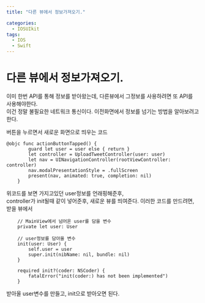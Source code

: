 ```yaml
---
title: "다른 뷰에서 정보가져오기."

categories:
  - IOSUIkit
tags:
  - IOS
  - Swift
---
```


# 다른 뷰에서 정보가져오기.
이미 한번 API를 통해 정보를 받아왔는데, 다른뷰에서 그정보를 사용하려면 또 API를 사용해야한다.  
이건 정말 불필요한 네트워크 통신이다. 이전화면에서 정보를 넘기는 방법을 알아보려고한다.  

버튼을 누르면서 새로운 화면으로 띄우는 코드
~~~
@objc func actionButtonTapped() {
        guard let user = user else { return }
        let controller = UploadTweetController(user: user)
        let nav = UINavigationController(rootViewController: controller)
        nav.modalPresentationStyle = .fullScreen
        present(nav, animated: true, completion: nil)
    }
~~~
위코드를 보면 가지고있던 user정보를 언래핑해준후,  
controller가 init될때 같이 넣어준후, 새로운 뷰를 띄여준다. 이러한 코드를 만드려면,  
받을 뷰에서  
~~~
    // MainView에서 넘어온 user를 담을 변수
    private let user: User

    // user정보를 담아올 변수
    init(user: User) {
        self.user = user
        super.init(nibName: nil, bundle: nil)
    }
    
    required init?(coder: NSCoder) {
        fatalError("init(coder:) has not been implemented")
    }
~~~
받아올 user변수를 만들고, init으로 받아오면 된다.  
